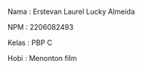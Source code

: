 Nama    : Erstevan Laurel Lucky Almeida

NPM     : 2206082493

Kelas   : PBP C

Hobi    : Menonton film
